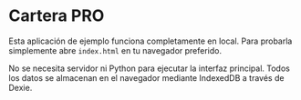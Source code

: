 # Cartera PRO

Esta aplicación de ejemplo funciona completamente en local. Para probarla simplemente abre `index.html` en tu navegador preferido.

No se necesita servidor ni Python para ejecutar la interfaz principal. Todos los datos se almacenan en el navegador mediante IndexedDB a través de Dexie.

